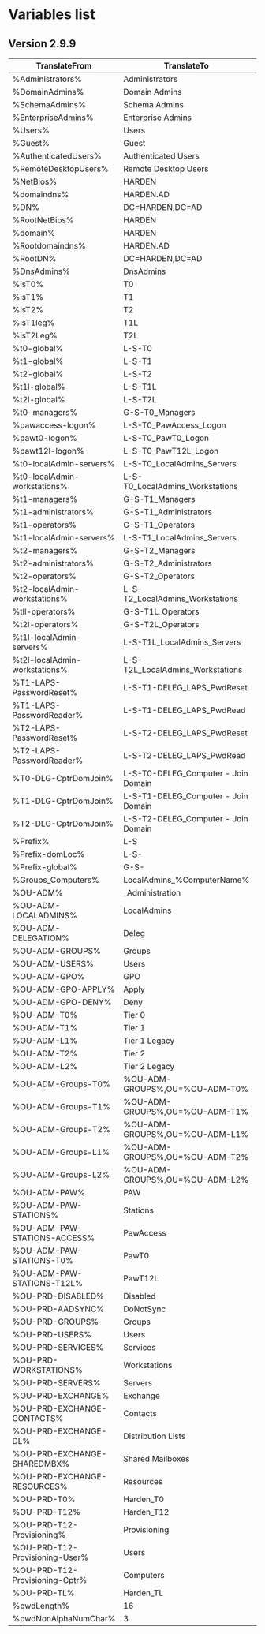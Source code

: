 # Variables list  
## Version 2.9.9  
  
TranslateFrom | TranslateTo | Description
---|---|---
%Administrators%|Administrators|
%DomainAdmins%|Domain Admins|
%SchemaAdmins%|Schema Admins|
%EnterpriseAdmins%|Enterprise Admins|
%Users%|Users|
%Guest%|Guest|
%AuthenticatedUsers%|Authenticated Users|
%RemoteDesktopUsers%|Remote Desktop Users|
%NetBios%|HARDEN|
%domaindns%|HARDEN.AD|
%DN%|DC=HARDEN,DC=AD|
%RootNetBios%|HARDEN|
%domain%|HARDEN|
%Rootdomaindns%|HARDEN.AD|
%RootDN%|DC=HARDEN,DC=AD|
%DnsAdmins%|DnsAdmins|
%isT0%|T0|
%isT1%|T1|
%isT2%|T2|
%isT1leg%|T1L|
%isT2Leg%|T2L|
%t0-global%|L-S-T0|
%t1-global%|L-S-T1|
%t2-global%|L-S-T2|
%t1l-global%|L-S-T1L|
%t2l-global%|L-S-T2L|
%t0-managers%|G-S-T0_Managers|
%pawaccess-logon%|L-S-T0_PawAccess_Logon|
%pawt0-logon%|L-S-T0_PawT0_Logon|
%pawt12l-logon%|L-S-T0_PawT12L_Logon|
%t0-localAdmin-servers%|L-S-T0_LocalAdmins_Servers|
%t0-localAdmin-workstations%|L-S-T0_LocalAdmins_Workstations|
%t1-managers%|G-S-T1_Managers|
%t1-administrators%|G-S-T1_Administrators|
%t1-operators%|G-S-T1_Operators|
%t1-localAdmin-servers%|L-S-T1_LocalAdmins_Servers|
%t2-managers%|G-S-T2_Managers|
%t2-administrators%|G-S-T2_Administrators|
%t2-operators%|G-S-T2_Operators|
%t2-localAdmin-workstations%|L-S-T2_LocalAdmins_Workstations|
%tll-operators%|G-S-T1L_Operators|
%t2l-operators%|G-S-T2L_Operators|
%t1l-localAdmin-servers%|L-S-T1L_LocalAdmins_Servers|
%t2l-localAdmin-workstations%|L-S-T2L_LocalAdmins_Workstations|
%T1-LAPS-PasswordReset%|L-S-T1-DELEG_LAPS_PwdReset|
%T1-LAPS-PasswordReader%|L-S-T1-DELEG_LAPS_PwdRead|
%T2-LAPS-PasswordReset%|L-S-T2-DELEG_LAPS_PwdReset|
%T2-LAPS-PasswordReader%|L-S-T2-DELEG_LAPS_PwdRead|
%T0-DLG-CptrDomJoin%|L-S-T0-DELEG_Computer - Join Domain|
%T1-DLG-CptrDomJoin%|L-S-T1-DELEG_Computer - Join Domain|
%T2-DLG-CptrDomJoin%|L-S-T2-DELEG_Computer - Join Domain|
%Prefix%|L-S|
%Prefix-domLoc%|L-S-|
%Prefix-global%|G-S-|
%Groups_Computers%|LocalAdmins_%ComputerName%|
%OU-ADM%|_Administration|
%OU-ADM-LOCALADMINS%|LocalAdmins|
%OU-ADM-DELEGATION%|Deleg|
%OU-ADM-GROUPS%|Groups|
%OU-ADM-USERS%|Users|
%OU-ADM-GPO%|GPO|
%OU-ADM-GPO-APPLY%|Apply|
%OU-ADM-GPO-DENY%|Deny|
%OU-ADM-T0%|Tier 0|
%OU-ADM-T1%|Tier 1|
%OU-ADM-L1%|Tier 1 Legacy|
%OU-ADM-T2%|Tier 2|
%OU-ADM-L2%|Tier 2 Legacy|
%OU-ADM-Groups-T0%|%OU-ADM-GROUPS%,OU=%OU-ADM-T0%|
%OU-ADM-Groups-T1%|%OU-ADM-GROUPS%,OU=%OU-ADM-T1%|
%OU-ADM-Groups-T2%|%OU-ADM-GROUPS%,OU=%OU-ADM-L1%|
%OU-ADM-Groups-L1%|%OU-ADM-GROUPS%,OU=%OU-ADM-T2%|
%OU-ADM-Groups-L2%|%OU-ADM-GROUPS%,OU=%OU-ADM-L2%|
%OU-ADM-PAW%|PAW|
%OU-ADM-PAW-STATIONS%|Stations|
%OU-ADM-PAW-STATIONS-ACCESS%|PawAccess|
%OU-ADM-PAW-STATIONS-T0%|PawT0|
%OU-ADM-PAW-STATIONS-T12L%|PawT12L|
%OU-PRD-DISABLED%|Disabled|
%OU-PRD-AADSYNC%|DoNotSync|
%OU-PRD-GROUPS%|Groups|
%OU-PRD-USERS%|Users|
%OU-PRD-SERVICES%|Services|
%OU-PRD-WORKSTATIONS%|Workstations|
%OU-PRD-SERVERS%|Servers|
%OU-PRD-EXCHANGE%|Exchange|
%OU-PRD-EXCHANGE-CONTACTS%|Contacts|
%OU-PRD-EXCHANGE-DL%|Distribution Lists|
%OU-PRD-EXCHANGE-SHAREDMBX%|Shared Mailboxes|
%OU-PRD-EXCHANGE-RESOURCES%|Resources|
%OU-PRD-T0%|Harden_T0|
%OU-PRD-T12%|Harden_T12|
%OU-PRD-T12-Provisioning%|Provisioning|
%OU-PRD-T12-Provisioning-User%|Users|
%OU-PRD-T12-Provisioning-Cptr%|Computers|
%OU-PRD-TL%|Harden_TL|
%pwdLength%|16|
%pwdNonAlphaNumChar%|3|